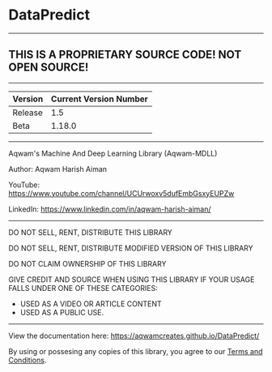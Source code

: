 # DataPredict

--------------------------------------------------------------------

## THIS IS A PROPRIETARY SOURCE CODE! NOT OPEN SOURCE! 

--------------------------------------------------------------------

| Version | Current Version Number |
|---------|------------------------|
| Release | 1.5                    |
| Beta    | 1.18.0                 |

--------------------------------------------------------------------

Aqwam's Machine And Deep Learning Library (Aqwam-MDLL)

Author: Aqwam Harish Aiman
	
YouTube: https://www.youtube.com/channel/UCUrwoxv5dufEmbGsxyEUPZw
	
LinkedIn: https://www.linkedin.com/in/aqwam-harish-aiman/
	
--------------------------------------------------------------------
	
DO NOT SELL, RENT, DISTRIBUTE THIS LIBRARY
	
DO NOT SELL, RENT, DISTRIBUTE MODIFIED VERSION OF THIS LIBRARY
	
DO NOT CLAIM OWNERSHIP OF THIS LIBRARY
	
GIVE CREDIT AND SOURCE WHEN USING THIS LIBRARY IF YOUR USAGE FALLS UNDER ONE OF THESE CATEGORIES:
	
- USED AS A VIDEO OR ARTICLE CONTENT
- USED AS A PUBLIC USE.
	
--------------------------------------------------------------------

View the documentation here: https://aqwamcreates.github.io/DataPredict/

By using or possesing any copies of this library, you agree to our [Terms and Conditions](docs/TermsAndConditions.md).
